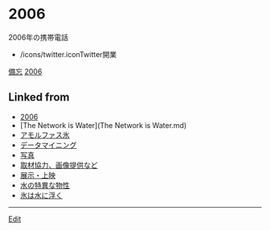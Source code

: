# 2006

[](https://upload.wikimedia.org/wikipedia/ja/thumb/5/54/FOMA_F903.jpg/200px-FOMA_F903.jpg)


2006年の携帯電話
* /icons/twitter.iconTwitter開業



[備忘](備忘.md) [2006](2006.md) 


## Linked from

* [2006](2006.md)
* [The Network is Water](The Network is Water.md)
* [アモルファス氷](アモルファス氷.md)
* [データマイニング](データマイニング.md)
* [写真](写真.md)
* [取材協力、画像提供など](取材協力、画像提供など.md)
* [展示・上映](展示・上映.md)
* [水の特異な物性](水の特異な物性.md)
* [氷は水に浮く](氷は水に浮く.md)


----
[Edit](https://github.com/vitroid/vitroid.github.io/edit/master/MD/2006.md)
